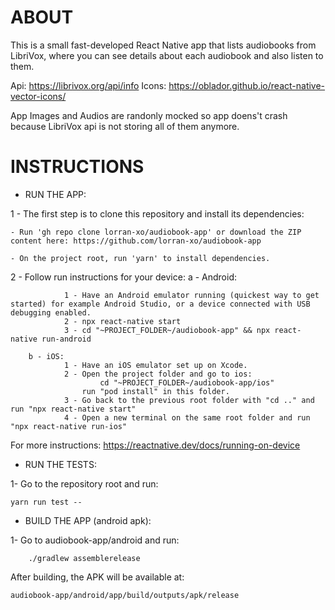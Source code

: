 # ABOUT

This is a small fast-developed React Native app that lists audiobooks from LibriVox, where you can see details about each audiobook and also listen to them.

Api: https://librivox.org/api/info
Icons: https://oblador.github.io/react-native-vector-icons/

App Images and Audios are randonly mocked so app doens't crash because LibriVox api is not storing all of them anymore.

# INSTRUCTIONS

- RUN THE APP:

1 - The first step is to clone this repository and install its dependencies:

    - Run 'gh repo clone lorran-xo/audiobook-app' or download the ZIP content here: https://github.com/lorran-xo/audiobook-app

    - On the project root, run 'yarn' to install dependencies.

2 - Follow run instructions for your device:
        a - Android:

                1 - Have an Android emulator running (quickest way to get started) for example Android Studio, or a device connected with USB debugging enabled.
                2 - npx react-native start
                3 - cd "~PROJECT_FOLDER~/audiobook-app" && npx react-native run-android

        b - iOS:
                1 - Have an iOS emulator set up on Xcode.
                2 - Open the project folder and go to ios:
                        cd "~PROJECT_FOLDER~/audiobook-app/ios"
                    run "pod install" in this folder.
                3 - Go back to the previous root folder with "cd .." and run "npx react-native start"
                4 - Open a new terminal on the same root folder and run "npx react-native run-ios"

For more instructions: https://reactnative.dev/docs/running-on-device

- RUN THE TESTS:

1- Go to the repository root and run:

    yarn run test --

- BUILD THE APP (android apk):

1- Go to audiobook-app/android and run:

        ./gradlew assemblerelease

After building, the APK will be available at:

    audiobook-app/android/app/build/outputs/apk/release
